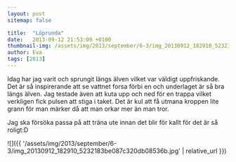 ```yaml
---
layout: post
sitemap: false

title:  "Löprunda"
date:   2013-09-12 21:53:09 +0100
thumbnail-img: /assets/img/2013/september/6-3/img_20130912_182910_5232183be087c320db08536b.jpg
author: Eva
tags: [2013]
---
```


Idag har jag varit och sprungit längs älven vilket var väldigt uppfriskande.  Det är så inspirerande att se vattnet forsa förbi en och underlaget är så bra längs älven. Jag testade även att kuta upp och ned för en trappa vilket verkligen fick pulsen att stiga i taket. Det är kul att få utmana kroppen lite grann för man märker då att man orkar mer än man tror. 

Jag ska försöka passa på att träna ute innan det blir för kallt för det är så roligt:D

![]({{ '/assets/img/2013/september/6-3/img_20130912_182910_5232183be087c320db08536b.jpg'  | relative_url }})

